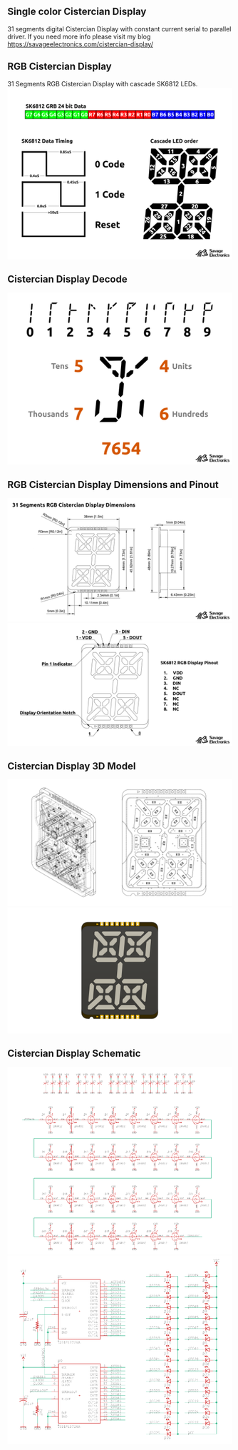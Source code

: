 ## Single color Cistercian Display
31 segments digital Cistercian Display with constant current serial to parallel driver. If you need more info please visit my blog https://savageelectronics.com/cistercian-display/

## RGB Cistercian Display
31 Segments RGB Cistercian Display with cascade SK6812 LEDs.
![displayDriving](https://github.com/JosueAGtz/cistercianDisplay/blob/main/Media/SK6812%20Driving%20data.png?raw=true)

## Cistercian Display Decode
![displayDecode](https://github.com/JosueAGtz/cistercianDisplay/blob/main/Media/Cistercian%20decode.png?raw=true)

## RGB Cistercian Display Dimensions and Pinout
![displayDimensions](https://github.com/JosueAGtz/cistercianDisplay/blob/main/Media/Display%20Dimensions.png?raw=true)
![displayPinout](https://github.com/JosueAGtz/cistercianDisplay/blob/main/Media/Display%20pinout.png?raw=true)

## Cistercian Display 3D Model
![displayISOMesh](https://github.com/JosueAGtz/CistercianDisplay/blob/main/Media/Cistercian%20Display%20ISO.png)
![display3D](https://github.com/JosueAGtz/CistercianDisplay/blob/main/Media/Cistercian%20Display.png)

## Cistercian Display Schematic
![displayRGBSCH](https://github.com/JosueAGtz/cistercianDisplay/blob/main/Media/RGB%20Cistercian%20Display%20Sch.png?raw=true)
![displaySCH](https://github.com/JosueAGtz/CistercianDisplay/blob/main/Media/CistercianSch.png)
